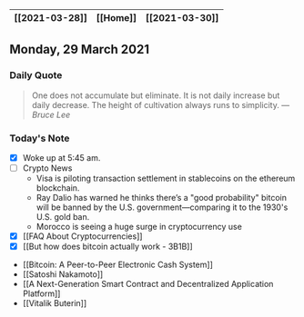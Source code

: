 | [[2021-03-28]] | [[Home]] | [[2021-03-30]] |
| :------------: | :------: | :------------: |

## Monday, 29 March 2021

### Daily Quote
> One does not accumulate but eliminate.
It is not daily increase but daily
decrease. The height of cultivation
always runs to simplicity.
> &mdash; <cite>Bruce Lee</cite>

### Today's Note

- [x] Woke up at 5:45 am.
- [ ] Crypto News
	- Visa is piloting transaction settlement in stablecoins on the ethereum blockchain.
	- Ray Dalio has warned he thinks there’s a "good probability" bitcoin will be banned by the U.S. government—comparing it to the 1930's U.S. gold ban.
	- Morocco is seeing a huge surge in cryptocurrency use
-  [x] [[FAQ About Cryptocurrencies]]
-  [x] [[But how does bitcoin actually work - 3B1B]]
-  [[Bitcoin: A Peer-to-Peer Electronic Cash System]]
-  [[Satoshi Nakamoto]]
-  [[A Next-Generation Smart Contract and Decentralized Application Platform]]
-  [[Vitalik Buterin]]